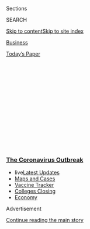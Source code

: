 <div id="app">

<div>

<div>

<div>

<div class="NYTAppHideMasthead css-1q2w90k e1suatyy0">

<div class="section css-ui9rw0 e1suatyy2">

<div class="css-eph4ug er09x8g0">

<div class="css-6n7j50">

</div>

<span class="css-1dv1kvn">Sections</span>

<div class="css-10488qs">

<span class="css-1dv1kvn">SEARCH</span>

</div>

[Skip to content](#site-content)[Skip to site
index](#site-index)

</div>

<div id="masthead-section-label" class="css-1wr3we4 eaxe0e00">

[Business](https://www.nytimes3xbfgragh.onion/section/business)

</div>

<div class="css-10698na e1huz5gh0">

</div>

</div>

<div id="masthead-bar-one" class="section hasLinks css-15hmgas e1csuq9d3">

<div class="css-uqyvli e1csuq9d0">

</div>

<div class="css-1uqjmks e1csuq9d1">

</div>

<div class="css-9e9ivx">

[](https://myaccount.nytimes3xbfgragh.onion/auth/login?response_type=cookie&client_id=vi)

</div>

<div class="css-1bvtpon e1csuq9d2">

[Today’s
Paper](https://www.nytimes3xbfgragh.onion/section/todayspaper)

</div>

</div>

</div>

</div>

<div data-aria-hidden="false">

<div id="site-content" data-role="main">

<div>

<div class="css-1aor85t" style="opacity:0.000000001;z-index:-1;visibility:hidden">

<div class="css-1hqnpie">

<div class="css-epjblv">

<span class="css-17xtcya">[Business](/section/business)</span><span class="css-x15j1o">|</span><span class="css-fwqvlz">Neiman
Marcus, a Symbol of Luxury, Files for
Bankruptcy</span>

</div>

<div class="css-k008qs">

<div class="css-1iwv8en">

<span class="css-18z7m18"></span>

<div>

</div>

</div>

<span class="css-1n6z4y">https://nyti.ms/2SKFHsD</span>

<div class="css-1705lsu">

<div class="css-4xjgmj">

<div class="css-4skfbu" data-role="toolbar" data-aria-label="Social Media Share buttons, Save button, and Comments Panel with current comment count" data-testid="share-tools">

  - 
  - 
  - 
  - 
    
    <div class="css-6n7j50">
    
    </div>

  - 
  - 

</div>

</div>

</div>

</div>

</div>

</div>

<div class="css-13pd83m">

<div class="css-l9svim">

### [<span class="css-pa1jbp"><span class="css-1rxm0ex">The Coronavirus</span><span class="css-1rxm0ex"> Outbreak</span></span>](https://www.nytimes3xbfgragh.onion/news-event/coronavirus?name=styln-coronavirus-markets&region=TOP_BANNER&variant=undefined&block=storyline_menu_recirc&action=click&pgtype=Article&impression_id=85cc95a0-e38e-11ea-9e0e-81b7ab6c0278)

  - <span class="css-ousu42"><span class="css-12clwdu">live</span>[Latest
    Updates](https://www.nytimes3xbfgragh.onion/2020/08/20/world/coronavirus-covid.html?name=styln-coronavirus-markets&region=TOP_BANNER&variant=undefined&block=storyline_menu_recirc&action=click&pgtype=Article&impression_id=85cc95a1-e38e-11ea-9e0e-81b7ab6c0278)</span>
  - <span class="css-ousu42">[Maps and
    Cases](https://www.nytimes3xbfgragh.onion/interactive/2020/us/coronavirus-us-cases.html?name=styln-coronavirus-markets&region=TOP_BANNER&variant=undefined&block=storyline_menu_recirc&action=click&pgtype=Article&impression_id=85cc95a2-e38e-11ea-9e0e-81b7ab6c0278)</span>
  - <span class="css-ousu42">[Vaccine
    Tracker](https://www.nytimes3xbfgragh.onion/interactive/2020/science/coronavirus-vaccine-tracker.html?name=styln-coronavirus-markets&region=TOP_BANNER&variant=undefined&block=storyline_menu_recirc&action=click&pgtype=Article&impression_id=85cc95a3-e38e-11ea-9e0e-81b7ab6c0278)</span>
  - <span class="css-ousu42">[Colleges
    Closing](https://www.nytimes3xbfgragh.onion/2020/08/19/us/colleges-closing-covid.html?name=styln-coronavirus-markets&region=TOP_BANNER&variant=undefined&block=storyline_menu_recirc&action=click&pgtype=Article&impression_id=85cc95a4-e38e-11ea-9e0e-81b7ab6c0278)</span>
  - <span class="css-ousu42">[Economy](https://www.nytimes3xbfgragh.onion/live/2020/08/20/business/stock-market-today-coronavirus?name=styln-coronavirus-markets&region=TOP_BANNER&variant=undefined&block=storyline_menu_recirc&action=click&pgtype=Article&impression_id=85ccbcb0-e38e-11ea-9e0e-81b7ab6c0278)</span>

</div>

</div>

<div id="top-wrapper" class="css-1sy8kpn">

<div id="top-slug" class="css-l9onyx">

Advertisement

</div>

[Continue reading the main
story](#after-top)

<div class="ad top-wrapper" style="text-align:center;height:100%;display:block;min-height:250px">

<div id="top" class="place-ad" data-position="top" data-size-key="top">

</div>

</div>

<div id="after-top">

</div>

</div>

<div>

<div id="sponsor-wrapper" class="css-1hyfx7x">

<div id="sponsor-slug" class="css-19vbshk">

Supported by

</div>

[Continue reading the main
story](#after-sponsor)

<div id="sponsor" class="ad sponsor-wrapper" style="text-align:center;height:100%;display:block">

</div>

<div id="after-sponsor">

</div>

</div>

<div class="css-186x18t">

</div>

<div class="css-1vkm6nb ehdk2mb0">

# Neiman Marcus, a Symbol of Luxury, Files for Bankruptcy

</div>

The high-end retailer is not liquidating, and expects to emerge from
restructuring later this year.

<div class="css-79elbk" data-testid="photoviewer-wrapper">

<div class="css-z3e15g" data-testid="photoviewer-wrapper-hidden">

</div>

<div class="css-1a48zt4 ehw59r15" data-testid="photoviewer-children">

![<span class="css-16f3y1r e13ogyst0" data-aria-hidden="true">Neiman
Marcus was forced to close its 43 stores across the country because of
the
pandemic.</span><span class="css-cnj6d5 e1z0qqy90" itemprop="copyrightHolder"><span class="css-1ly73wi e1tej78p0">Credit...</span><span><span>Karsten
Moran for The New York
Times</span></span></span>](https://static01.graylady3jvrrxbe.onion/images/2020/04/21/business/00Neimans-bankrupt/00Neimans-bankrupt-articleLarge.jpg?quality=75&auto=webp&disable=upscale)

</div>

</div>

<div class="css-18e8msd">

<div class="css-vp77d3 epjyd6m0">

<div class="css-1baulvz">

By <span class="css-1baulvz last-byline" itemprop="name">Vanessa
Friedman and Sapna Maheshwari</span>

</div>

</div>

  - 
    
    <div class="css-ld3wwf e16638kd2">
    
    May 7,
    2020
    
    </div>

  - 
    
    <div class="css-4xjgmj">
    
    <div class="css-d8bdto" data-role="toolbar" data-aria-label="Social Media Share buttons, Save button, and Comments Panel with current comment count" data-testid="share-tools">
    
      - 
      - 
      - 
      - 
        
        <div class="css-6n7j50">
        
        </div>
    
      - 
      - 
    
    </div>
    
    </div>

</div>

</div>

<div class="section meteredContent css-1r7ky0e" name="articleBody" itemprop="articleBody">

<div class="css-1fanzo5 StoryBodyCompanionColumn">

<div class="css-53u6y8">

In March 2019, the luxury retailer Neiman Marcus opened its first
outpost in Manhattan. Spread over three floors and 188,000 square feet,
the store was an anchor tenant of the gleaming [Hudson Yards
development](https://www.nytimes3xbfgragh.onion/2019/04/10/style/hudson-yards-critical-shopper.html)
and, the company’s chief executive said, a new kind of “retail theater.”
It boasted in-house aestheticians, live cooking and mixology
demonstrations, and fitting rooms complete with interactive touch
screens.

The executive, Geoffroy van Raemdonck, was about a year into the job and
had already hired a slew of new executives, including a chief for the
company’s other jewel in New York, [Bergdorf
Goodman](https://www.nytimes3xbfgragh.onion/2019/12/12/style/bergdorf-goodman-darcy-penick.html).
Each of the hires, he said in a late November interview with The New
York Times, has “a passion for transforming our business.”

“They all believe that not only are we going to delight our customers by
bringing to them unique and curated experiences, but they really believe
that we are traveling a new course for how the retail industry and
department store are transforming themselves,” Mr. van Raemdonck said.

On Thursday, all of that came to an abrupt halt when Neiman Marcus
became the first major [department
store](https://www.nytimes3xbfgragh.onion/2020/04/21/business/coronavirus-department-stores-neiman-marcus.html?searchResultPosition=3)
group to file for bankruptcy protection during the coronavirus pandemic.
It’s a stunning fall that follows [the collapse of Barneys New
York](https://www.nytimes3xbfgragh.onion/2019/11/01/business/barneys-bankruptcy-authentic-brands.html)
late last year and comes as shadows gather over chains like Lord &
Taylor and J.C. Penney.

</div>

</div>

<div class="css-1fanzo5 StoryBodyCompanionColumn">

<div class="css-53u6y8">

The company entered Chapter 11 restructuring proceedings in the U.S.
Bankruptcy Court for the Southern District of Texas.

In [a
letter](https://cases.stretto.com/public/X064/10214/faqs/b25e205c-4fd0-4695-937b-c41e9aad0866.pdf)
to customers, Mr. van Raemdonck emphasized that the business was not
liquidating and that it planned to reopen stores once it was safe to do
so.

“This is simply a process that allows our company to alleviate debt,
access additional capital to run the business during these challenging
times, and emerge a stronger company with the ability to better serve
you and continue our transformation over the long term,” he
said.

<div id="NYT_MAIN_CONTENT_1_REGION" class="css-9tf9ac">

<div>

<div id="styln-covid-updates-markets" class="section interactive-content interactive-size-medium css-1ftcdic">

<div class="css-17ih8de interactive-body">

<div id="styln-briefing-block">

<div class="briefing-block-header-section">

# [Latest Updates: The Coronavirus Outbreak and the Economy](https://www.nytimes3xbfgragh.onion/live/2020/08/20/business/stock-market-today-coronavirus?action=click&pgtype=Article&state=default&region=MAIN_CONTENT_1&context=storylines_live_updates)

</div>

<div class="briefing-block-lb-items">

<div class="briefing-block-update-time">

[11h
ago](https://www.nytimes3xbfgragh.onion/live/2020/08/20/business/stock-market-today-coronavirus?action=click&pgtype=Article&state=default&region=MAIN_CONTENT_1&context=storylines_live_updates#the-producer-of-unhinged-makes-a-big-bet-on-audiences-returning-to-theaters)

</div>

<div>

[The producer of ‘Unhinged’ makes a big bet on audiences returning to
theaters.](https://www.nytimes3xbfgragh.onion/live/2020/08/20/business/stock-market-today-coronavirus?action=click&pgtype=Article&state=default&region=MAIN_CONTENT_1&context=storylines_live_updates#the-producer-of-unhinged-makes-a-big-bet-on-audiences-returning-to-theaters)

</div>

<div class="briefing-block-update-time">

[20h
ago](https://www.nytimes3xbfgragh.onion/live/2020/08/20/business/stock-market-today-coronavirus?action=click&pgtype=Article&state=default&region=MAIN_CONTENT_1&context=storylines_live_updates#american-airlines-to-stop-flights-to-15-cities-after-government-aid-ends)

</div>

<div>

[American Airlines to stop flights to 15 cities after government aid
ends.](https://www.nytimes3xbfgragh.onion/live/2020/08/20/business/stock-market-today-coronavirus?action=click&pgtype=Article&state=default&region=MAIN_CONTENT_1&context=storylines_live_updates#american-airlines-to-stop-flights-to-15-cities-after-government-aid-ends)

</div>

<div class="briefing-block-update-time">

[20h
ago](https://www.nytimes3xbfgragh.onion/live/2020/08/20/business/stock-market-today-coronavirus?action=click&pgtype=Article&state=default&region=MAIN_CONTENT_1&context=storylines_live_updates#without-school-plays-and-assemblies-a-technicians-livelihood-withers)

</div>

<div>

[Without school plays and assemblies, a technician’s livelihood
withers.](https://www.nytimes3xbfgragh.onion/live/2020/08/20/business/stock-market-today-coronavirus?action=click&pgtype=Article&state=default&region=MAIN_CONTENT_1&context=storylines_live_updates#without-school-plays-and-assemblies-a-technicians-livelihood-withers)

</div>

</div>

<div class="briefing-block-footer">

<div class="briefing-block-footer-meta">

[See more
updates](https://www.nytimes3xbfgragh.onion/live/2020/08/20/business/stock-market-today-coronavirus?action=click&pgtype=Article&state=default&region=MAIN_CONTENT_1&context=storylines_live_updates)

</div>

<div class="briefing-block-briefinglinks">

<span>More live coverage:</span>
[Global](https://www.nytimes3xbfgragh.onion/2020/08/20/world/coronavirus-covid.html?action=click&pgtype=Article&state=default&region=MAIN_CONTENT_1&context=storylines_live_updates)

</div>

</div>

</div>

</div>

</div>

</div>

</div>

Covid-19 temporarily forced the closing of all 43 Neiman Marcus stores
across the country, as well as the group's two Bergdorf Goodman stores
and Last Call outlets, all but stopping sales and crushing the company’s
revenue streams. While that may have been the immediate cause of the
company’s troubles, its problems had been building for years. An
untenable debt burden accrued as part of two [leveraged
buyouts](https://dealbook.nytimes3xbfgragh.onion/2013/09/09/neiman-marcus-is-sold-for-6-billion/)
by private-equity firms and changing consumer shopping habits combined
to render its position precarious even before the virus hit.

The pandemic has been disastrous for the already weakened retail
industry. In March, the sales of clothing and accessories fell by [more
than
half](https://www.nytimes3xbfgragh.onion/2020/04/15/business/economy/coronavirus-retail-sales.html?searchResultPosition=1).
Those numbers are expected to be worse for April, considering that many
stores were open for at least some of March. Retailers have furloughed
employees, slashed corporate salaries and hoarded cash in a desperate
attempt to make it to the end of the shutdown. This week, [J.
Crew](https://www.nytimes3xbfgragh.onion/2020/05/03/business/j-crew-bankruptcy-coronavirus.html),
the mass-market retailer, also filed for bankruptcy protection, as did
[John
Varvatos](https://www.bloomberg.com/news/articles/2020-05-06/rock-star-outfitter-john-varvatos-s-firm-files-for-bankruptcy),
the men’s wear brand. There is widespread belief the trend is likely to
continue.

</div>

</div>

<div class="css-1fanzo5 StoryBodyCompanionColumn">

<div class="css-53u6y8">

Neiman Marcus said it would “continue to assess store closure decisions”
for Neiman Marcus, Bergdorf Goodman and Last Call and reopen once it was
safe to do so. Ten Neiman Marcus stores are now offering curbside
pickup, and some temporary store closings will continue through May 31.

[In a
statement,](https://cases.stretto.com/public/X064/10214/faqs/0914eddd-2efd-43c3-a078-9a830cf641da.pdf)
the company said it would receive $675 million in financing from
creditors to keep running the business, as well as $750 million in exit
financing from the same creditors. It hopes to emerge from bankruptcy by
“early fall.” The creditors will become majority owners of Neiman
Marcus, which expects to eliminate $4 billion in debt.

“It is a change of ownership by which our debt holders are forfeiting $4
billion in debt in exchange for owning the N.M.G. business operations,”
Mr. van Raemdonck said in an internal video sent to employees on
Thursday.

William Susman, managing director at Threadstone Advisors, said he
expected the retailer to use bankruptcy to shed some of its leases and
reduce its physical footprint, a situation that could make it more
attractive to a potential buyer.

“Neiman Marcus has a bad balance sheet, but it’s still a luxury brand,”
Mr. Susman said. “They still have a reason to exist.”

Neiman Marcus was founded in Dallas in 1907, just in time to become a
magnet for new oil money. It built its reputation on an unabashed
embrace of the trappings of luxury — and the dreams of those who aspired
to own them, or experience them for a moment. It became famous for its
extravagant Christmas catalog, which over the years offered items like
an authentic [Guinness
pub-in-your-home](https://www.trendhunter.com/trends/250000-home-pub-mark-guinness-250th-birthday-in-style)
for $250,000 and a [$20 million
submarine](https://www.nytimes3xbfgragh.onion/2000/10/29/business/responsible-party-karen-katz-submarines-for-sale-one-size-fits-all.html).

The company’s mastermind was [Stanley
Marcus](https://www.nytimes3xbfgragh.onion/2016/12/01/t-magazine/fashion/neiman-marcus-history-dallas-texas.html),
son of one of the founders — Herbert Marcus. (The other founders were
Herbert’s sister, Carrie Marcus Neiman, and Carrie’s husband, A.L.
Neiman.) Under his guidance, Neiman Marcus became the first department
store to hold a weekly fashion show for customers. On the occasion of
the Texas Centennial Fair in 1936, the store held a special extravaganza
it called “100 Years of Texas Fashions,” and [Edna Woolman
Chase](https://www.nytimes3xbfgragh.onion/1957/03/21/archives/edna-woolman-chase-dies-at-80-retired-vogue-magazine-editor-fashion.html),
the editor of Vogue and a guest,
[said](https://www.commentarymagazine.com/articles/william-schack/neiman-marcus-of-texascouture-and-culture/):
“I dreamed all my life of the perfect store for women. Then I saw Neiman
Marcus, and my dream had come true.”

</div>

</div>

<div class="css-1fanzo5 StoryBodyCompanionColumn">

<div class="css-53u6y8">

It became such an institution that in 1983, Frederick Wiseman made a
documentary about it titled, simply, “[The
Store](https://www.nytimes3xbfgragh.onion/1983/12/14/movies/tv-the-store-a-wiseman-film.html).”
At that point, it was in the midst of a countrywide expansion that
culminated in a public stock offering in 1999 by Harcourt General, the
book publisher and the store’s then-owner.

Six years later, during private equity’s first, somewhat misguided
flirtation with luxury, a leveraged buyout by TPG and Warburg Pincus
took it off the market for about $5.1 billion — and its debt problems
began. The company weathered the financial crisis and changed hands in
2013, when it was sold to a group led by Ares Management, another
private-equity firm, and the Canada Pension Plan Investment Board in a
[$6
billion](https://dealbook.nytimes3xbfgragh.onion/2013/09/09/neiman-marcus-is-sold-for-6-billion/)
deal. Since then, the business has evolved in fits and starts.

Neiman Marcus [filed to go
public](https://www.nytimes3xbfgragh.onion/2015/08/05/business/dealbook/neiman-marcus-files-to-go-public-again.html)
in 2015, which would have helped pay down its debt, but an initial
public offering never materialized. Its last public annual report was
for the year that ended in July 2018, when its revenue was $4.9 billion
and its net interest expense of $307 million exceeded its net profit of
$251 million. The company has spent much of the last two years working
to restructure a crushing burden of long-term debt that was reported at
almost $5 billion a year ago. Last year, it managed to push the bulk of
its maturities back to late 2023.

Moody’s said last May that Neiman Marcus’s debt levels had reached
“unsustainable levels.”

As it is at most department stores, part of Neiman Marcus’s challenge
has been transforming itself for customers who increasingly do their
shopping online. Luxury brands like Neiman’s were slow to accept the
idea of e-commerce, believing that the in-person experience was crucial
to high-ticket sales. In 2014, in a shortcut to digital prowess, it
acquired the successful German-based website MyTheresa.com, which had
made a name for itself as an early competitor to Net-a-Porter.

But MyTheresa has become a major point of contention for a group of
bondholders, who have been arguing since 2018 that Neiman Marcus
improperly transferred MyTheresa’s valuable assets to the company’s
owners, leaving little to protect holders of the company’s unsecured
debt.

MyTheresa.com is not included in the bankruptcy filing.

Though Mr. van Raemdonck said in the video to employees that the
bankruptcy did not mean the company would be sold, speculation has begun
about a potential acquisition.

Richard Baker, the chief executive of Hudson’s Bay, which owns Saks
Fifth Avenue, explored buying Neiman Marcus in 2017. A combined Saks and
Neiman Marcus-Bergdorf Goodman would consolidate the few high-end
department stores that remain. Saks has also [licensed
use](https://www.nytimes3xbfgragh.onion/2019/11/09/sunday-review/barneys-saks.html)
of the Barneys New York label.

</div>

</div>

<div class="css-1fanzo5 StoryBodyCompanionColumn">

<div class="css-53u6y8">

Another name that has been mentioned as a possible buyer of Bergdorf
Goodman (though not Neiman Marcus) is the luxury behemoth LVMH Moët
Hennessy Louis Vuitton.

Until very recently, Neiman’s felt it was in a good position. When asked
about Barneys in November, Mr. van Raemdonck expressed his dismay that
the storied brand had fallen, but he emphasized that its challenges
stood apart from Neiman’s properties.

“Every single store we have at Neiman Marcus Group, the brand or
Bergdorf, they’re all profitable,” he said.

Michael J. de la Merced contributed reporting.

Contact Vanessa Friedman at vanessa.friedman@NYTimes.com or Sapna
Maheshwari at sapna@NYTimes.com.

</div>

</div>

<div>

</div>

</div>

<div>

</div>

<div>

</div>

<div>

</div>

<div>

<div id="bottom-wrapper" class="css-1ede5it">

<div id="bottom-slug" class="css-l9onyx">

Advertisement

</div>

[Continue reading the main
story](#after-bottom)

<div id="bottom" class="ad bottom-wrapper" style="text-align:center;height:100%;display:block;min-height:90px">

</div>

<div id="after-bottom">

</div>

</div>

</div>

</div>

</div>

## Site Index

<div>

</div>

## Site Information Navigation

  - [© <span>2020</span> <span>The New York Times
    Company</span>](https://help.nytimes3xbfgragh.onion/hc/en-us/articles/115014792127-Copyright-notice)

<!-- end list -->

  - [NYTCo](https://www.nytco.com/)
  - [Contact
    Us](https://help.nytimes3xbfgragh.onion/hc/en-us/articles/115015385887-Contact-Us)
  - [Work with us](https://www.nytco.com/careers/)
  - [Advertise](https://nytmediakit.com/)
  - [T Brand Studio](http://www.tbrandstudio.com/)
  - [Your Ad
    Choices](https://www.nytimes3xbfgragh.onion/privacy/cookie-policy#how-do-i-manage-trackers)
  - [Privacy](https://www.nytimes3xbfgragh.onion/privacy)
  - [Terms of
    Service](https://help.nytimes3xbfgragh.onion/hc/en-us/articles/115014893428-Terms-of-service)
  - [Terms of
    Sale](https://help.nytimes3xbfgragh.onion/hc/en-us/articles/115014893968-Terms-of-sale)
  - [Site
    Map](https://spiderbites.nytimes3xbfgragh.onion)
  - [Help](https://help.nytimes3xbfgragh.onion/hc/en-us)
  - [Subscriptions](https://www.nytimes3xbfgragh.onion/subscription?campaignId=37WXW)

</div>

</div>

</div>

</div>
